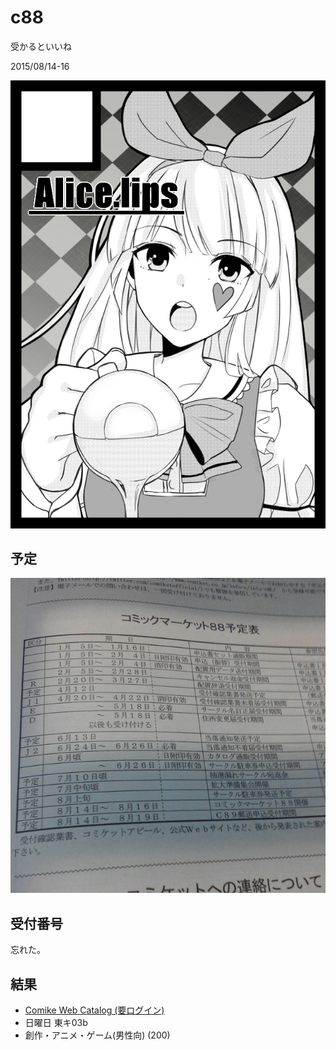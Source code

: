 # c88

受かるといいね

2015/08/14-16

![](./cut/AliceLips.png)

## 予定

![](./cal.jpg)

## 受付番号

忘れた。

## 結果

- [Comike Web Catalog (要ログイン)](https://webcatalog-free.circle.ms/Circle/11941306)
- 日曜日 東キ03b
- 創作・アニメ・ゲーム(男性向) (200) 


